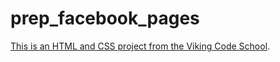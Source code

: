 prep_facebook_pages
===================

[This is an HTML and CSS project from the Viking Code School](http://www.vikingcodeschool.com/web-markup-and-coding/let-s-build-facebook).
